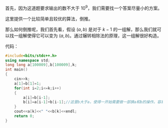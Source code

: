 首先，因为这道题要求输出的数不大于 $10^9$，我们需要找一个答案尽量小的方案。

这里提供一个比较简单且较优的算法，倒推。

那么如何倒推呢，我们首先看，假设 $(a,b)$ 是对于 $k-1$ 的一组解，那么我们就可以找一组解使得它可以变为 $(a,b)$。通过辗转相除法的原理，这一组解很好构造。

代码：
```cpp
#include<bits/stdc++.h>
using namespace std;
long long a[100009],b[100009],k;
int main()
{
	cin>>k;
	a[1]=b[1]=1;
	for(int i=2;i<=k;i++)
	{
		a[i]=b[i-1];
		b[i]=a[i-1]+b[i-1];//这里b大于a，使得一开始需要做一部换a和b的操作。容易验证这样的解满足要求。
	}
	cout<<a[k]<<" "<<b[k]<<endl;
	return 0;
}
```